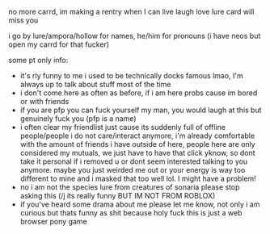 no more carrd, im making a rentry when I can live laugh love lure card will miss you 

i go by lure/ampora/hollow for names,
he/him for pronouns (i have neos but open my carrd for that fucker)

some pt only info:
- it's rly funny to me i used to be technically docks famous lmao, I'm always up to talk about stuff most of the time
- i don't come here as often as before, if i am here probs cause im bored or with friends
- if you are pfp you can fuck yourself my man, you would laugh at this but genuinely fuck you (pfp is a name)
- i often clear my friendlist just cause its suddenly full of offline people/people i do not care/interact anymore, i'm already comfortable with the amount of friends i have outside of here, people here are only considered my mutuals, we just have to have that click yknow, so dont take it personal if i removed u or dont seem interested talking to you anymore. maybe you just weirded me out or your energy is way too different to mine and i masked that too well lol. I might have a problem!
- no i am not the species lure from creatures of sonaria please stop asking this (/j its really funny BUT IM NOT FROM ROBLOX)
- if you've heard some drama about me please let me know, not only i am curious but thats funny as shit because holy fuck this is just a web browser pony game
